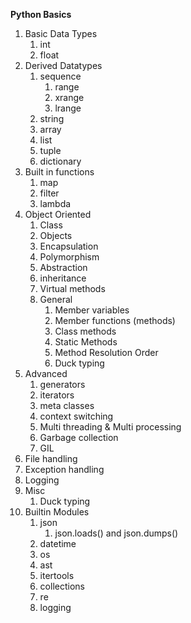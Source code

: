 **Python Basics**
1. Basic Data Types
	1. int
	2. float
2. Derived Datatypes
	1. sequence 
		1. range
		2. xrange
		3. lrange
	2. string
	3. array
	4. list
	5. tuple
	6. dictionary
4. Built in functions
	1. map
	2. filter
	3. lambda
5. Object Oriented 
	1. Class
	2. Objects
	4. Encapsulation
	5. Polymorphism
	6. Abstraction
	7. inheritance
	8. Virtual methods
	9. General
		1. Member variables
		2. Member functions (methods)
		3. Class methods
		4. Static Methods
		5. Method Resolution Order
		6. Duck typing
6. Advanced
	1. generators
	2. iterators
	3. meta classes
	4. context switching
	5. Multi threading & Multi processing
	6. Garbage collection
	7. GIL
7.  File handling
8. Exception handling
9. Logging
10. Misc
	1. Duck typing
11. Builtin Modules
	1. json
		1. json.loads() and json.dumps()
	2. datetime
	3. os
	4. ast
	5. itertools
	6. collections
	7. re
	8. logging

